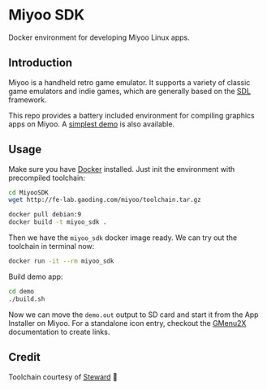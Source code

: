 # Miyoo SDK
Docker environment for developing Miyoo Linux apps.

## Introduction
Miyoo is a handheld retro game emulator. It supports a variety of classic game emulators and indie games, which are generally based on the [SDL](https://www.libsdl.org/) framework.

This repo provides a battery included environment for compiling graphics apps on Miyoo. A [simplest demo](./demo) is also available.

## Usage
Make sure you have [Docker](https://www.docker.com/) installed. Just init the environment with precompiled toolchain:

``` bash
cd MiyooSDK
wget http://fe-lab.gaoding.com/miyoo/toolchain.tar.gz

docker pull debian:9
docker build -t miyoo_sdk .
```

Then we have the `miyoo_sdk` docker image ready. We can try out the toolchain in terminal now:

``` bash
docker run -it --rm miyoo_sdk
```

Build demo app:

``` bash
cd demo
./build.sh
```

Now we can move the `demo.out` output to SD card and start it from the App Installer on Miyoo. For a standalone icon entry, checkout the [GMenu2X](https://mtorromeo.github.io/gmenu2x/documentation/) documentation to create links.

## Credit
Toolchain courtesy of [Steward](https://github.com/steward-fu/) 🏅
